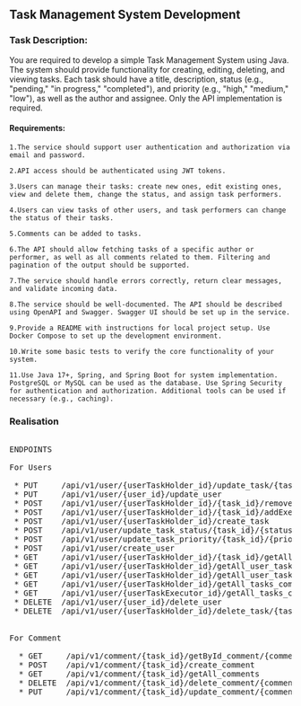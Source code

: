 
## Task Management System Development
### Task Description:
You are required to develop a simple Task Management System using Java. The system should provide functionality for creating, editing, deleting, and viewing tasks. Each task should have a title, description, status (e.g., "pending," "in progress," "completed"), and priority (e.g., "high," "medium," "low"), as well as the author and assignee. Only the API implementation is required.

#### Requirements:

    1.The service should support user authentication and authorization via email and password.

    2.API access should be authenticated using JWT tokens.

    3.Users can manage their tasks: create new ones, edit existing ones, view and delete them, change the status, and assign task performers.

    4.Users can view tasks of other users, and task performers can change the status of their tasks.

    5.Comments can be added to tasks.

    6.The API should allow fetching tasks of a specific author or performer, as well as all comments related to them. Filtering and pagination of the output should be supported.

    7.The service should handle errors correctly, return clear messages, and validate incoming data.

    8.The service should be well-documented. The API should be described using OpenAPI and Swagger. Swagger UI should be set up in the service.

    9.Provide a README with instructions for local project setup. Use Docker Compose to set up the development environment.

    10.Write some basic tests to verify the core functionality of your system.
    
    11.Use Java 17+, Spring, and Spring Boot for system implementation. PostgreSQL or MySQL can be used as the database. Use Spring Security for authentication and authorization. Additional tools can be used if necessary (e.g., caching).

### Realisation
 <pre> 
ENDPOINTS

For Users
 
 * PUT &nbsp;&nbsp;&nbsp;&nbsp;/api/v1/user/{userTaskHolder_id}/update_task/{task_id}
 * PUT &nbsp;&nbsp;&nbsp;&nbsp;/api/v1/user/{user_id}/update_user
 * POST &nbsp;&nbsp;&nbsp;/api/v1/user/{userTaskHolder_id}/{task_id}/removeExecutor/{userExecutor_id} 
 * POST &nbsp;&nbsp;&nbsp;/api/v1/user/{userTaskHolder_id}/{task_id}/addExecutor/{userExecutor_id}
 * POST &nbsp;&nbsp;&nbsp;/api/v1/user/{userTaskHolder_id}/create_task
 * POST &nbsp;&nbsp;&nbsp;/api/v1/user/update_task_status/{task_id}/{status_code}
 * POST &nbsp;&nbsp;&nbsp;/api/v1/user/update_task_priority/{task_id}/{priority_code}
 * POST &nbsp;&nbsp;&nbsp;/api/v1/user/create_user
 * GET &nbsp;&nbsp;&nbsp;&nbsp;/api/v1/user/{userTaskHolder_id}/{task_id}/getAll_task_comment_holder_id_task_id  
 * GET &nbsp;&nbsp;&nbsp;&nbsp;/api/v1/user/{userTaskHolder_id}/getAll_user_task_by_status/{status}
 * GET &nbsp;&nbsp;&nbsp;&nbsp;/api/v1/user/{userTaskHolder_id}/getAll_user_task_by_priority/{priority}
 * GET &nbsp;&nbsp;&nbsp;&nbsp;/api/v1/user/{userTaskHolder_id}/getAll_tasks_comments_holder
 * GET &nbsp;&nbsp;&nbsp;&nbsp;/api/v1/user/{userTaskExecutor_id}/getAll_tasks_comments_executor
 * DELETE &nbsp;/api/v1/user/{user_id}/delete_user
 * DELETE &nbsp;/api/v1/user/{userTaskHolder_id}/delete_task/{task_id}
  

For Comment

  * GET &nbsp;&nbsp;&nbsp;&nbsp;/api/v1/comment/{task_id}/getById_comment/{comment_id}  
  * POST &nbsp;&nbsp;&nbsp;/api/v1/comment/{task_id}/create_comment
  * GET &nbsp;&nbsp;&nbsp;&nbsp;/api/v1/comment/{task_id}/getAll_comments
  * DELETE &nbsp;/api/v1/comment/{task_id}/delete_comment/{comment_id}
  * PUT &nbsp;&nbsp;&nbsp;&nbsp;/api/v1/comment/{task_id}/update_comment/{comment_id}
    
  </pre>